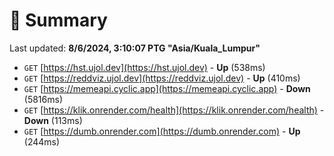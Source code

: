 # 📖 Summary
Last updated: **8/6/2024, 3:10:07 PTG "Asia/Kuala_Lumpur"**

- `GET` [https://hst.ujol.dev](https://hst.ujol.dev) - **Up** (538ms)
- `GET` [https://reddviz.ujol.dev](https://reddviz.ujol.dev) - **Up** (410ms)
- `GET` [https://memeapi.cyclic.app](https://memeapi.cyclic.app) - **Down** (5816ms)
- `GET` [https://klik.onrender.com/health](https://klik.onrender.com/health) - **Down** (113ms)
- `GET` [https://dumb.onrender.com](https://dumb.onrender.com) - **Up** (244ms)
